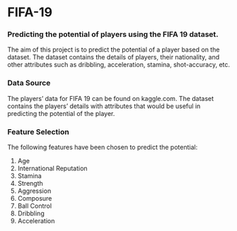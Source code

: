 # FIFA-19
### Predicting the potential of players using the FIFA 19 dataset.
The aim of this project is to predict the potential of a player based on the dataset. The dataset contains the details of players, their nationality, and other attributes such as dribbling, acceleration, stamina, shot-accuracy, etc.
### Data Source
The players’ data for FIFA 19 can be found on kaggle.com. The dataset contains the players’ details with attributes that would be useful in predicting the potential of the player.
### Feature Selection
The following features have been chosen to predict the potential:
1. Age
2. International Reputation
3. Stamina
4. Strength
5. Aggression
6. Composure
7. Ball Control
8. Dribbling
9. Acceleration
